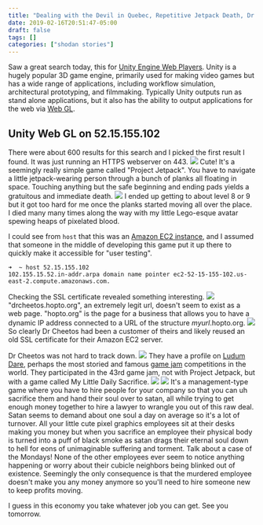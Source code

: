 ```yaml
---
title: "Dealing with the Devil in Quebec, Repetitive Jetpack Death, Dr. Cheetos' Pain Chamber, Ludum Dare 43, Unity Web GL, and What Happened to Dave?"
date: 2019-02-16T20:51:47-05:00
draft: false
tags: []
categories: ["shodan stories"]
---
```


Saw a great search today, this for [Unity Engine Web Players](https://unity3d.com/). Unity is a hugely popular 3D game engine, primarily used for making video games but has a wide range of applications, including workflow simulation, architectural prototyping, and filmmaking. Typically Unity outputs run as stand alone applications, but it also has the ability to output applications for the web via [Web GL](https://en.wikipedia.org/wiki/WebGL).

## Unity Web GL on 52.15.155.102
There were about 600 results for this search and I picked the first result I found. It was just running an HTTPS webserver on 443.
![](/images/100Days/Day44/firstlook.png)
Cute! It's a seemingly really simple game called "Project Jetpack". You have to navigate a little jetpack-wearing person through a bunch of planks all floating in space. Touching anything but the safe beginning and ending pads yields a gratuitous and immediate death.
![](/images/100Days/Day44/level2die.png)
I ended up getting to about level 8 or 9 but it got too hard for me once the planks started moving all over the place. I died many many times along the way with my little Lego-esque avatar spewing heaps of pixelated blood.

I could see from `host` that this was an [Amazon EC2 instance](https://aws.amazon.com/ec2/), and I assumed that someone in the middle of developing this game put it up there to quickly make it accessible for "user testing".
```
➜  ~ host 52.15.155.102
102.155.15.52.in-addr.arpa domain name pointer ec2-52-15-155-102.us-east-2.compute.amazonaws.com.
```

Checking the SSL certificate revealed something interesting.
![](/images/100Days/Day44/https.png)
"drcheetos.hopto.org", an extremely legit url, doesn't seem to exist as a web page. "hopto.org" is the page for a business that allows you to have a dynamic IP address connected to a URL of the structure _myurl_.hopto.org.
![](/images/100Days/Day44/hopto.png)
So clearly Dr Cheetos had been a customer of theirs and likely reused an old SSL certificate for their Amazon EC2 server.

Dr Cheetos was not hard to track down.
![](/images/100Days/Day44/ludumdare.png)
They have a profile on [Ludum Dare](https://ldjam.com/), perhaps the most storied and famous [game jam](https://en.wikipedia.org/wiki/Game_jam) competitions in the world. They participated in the 43rd game jam, not with Project Jetpack, but with a game called My Little Daily Sacrifice.
![](/images/100Days/Day44/mydailysacrifice.png)
![](/images/100Days/Day44/mydailysacrifice2.png)
It's a management-type game where you have to hire people for your company so that you can uh sacrifice them and hand their soul over to satan, all while trying to get enough money together to hire a lawyer to wrangle you out of this raw deal. Satan seems to demand about one soul a day on average so it's a lot of turnover. All your little cute pixel graphics employees sit at their desks making you money but when you sacrifice an employee their physical body is turned into a puff of black smoke as satan drags their eternal soul down to hell for eons of unimaginable suffering and torment. Talk about a case of the Mondays! None of the other employees ever seem to notice anything happening or worry about their cubicle neighbors being blinked out of existence. Seemingly the only consequence is that the murdered employee doesn't make you any money anymore so you'll need to hire someone new to keep profits moving.

I guess in this economy you take whatever job you can get. See you tomorrow.
